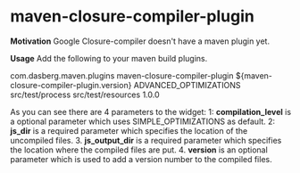 maven-closure-compiler-plugin
=========================

**Motivation**
Google Closure-compiler doesn't have a maven plugin yet.

**Usage**
Add the following to your maven build plugins.

<plugin>
    <groupId>com.dasberg.maven.plugins</groupId>
    <artifactId>maven-closure-compiler-plugin</artifactId>
    <version>${maven-closure-compiler-plugin.version}</version>
    <configuration>
        <compilation_level>ADVANCED_OPTIMIZATIONS</compilation_level> <!-- default is SIMPLE_OPTIMIZATIONS -->
        <js_dir>src/test/process</js_dir>
        <js_dir>src/test/resources</js_dir>
        <version>1.0.0</version>
    </configuration>
</plugin>

As you can see there are 4 parameters to the widget:
1: **compilation_level** is a optional parameter which uses SIMPLE_OPTIMIZATIONS as default.
2: **js_dir** is a required parameter which specifies the location of the uncompiled files.
3. **js_output_dir** is a required parameter which specifies the location where the compiled files are put.
4. **version** is an optional parameter which is used to add a version number to the compiled files.